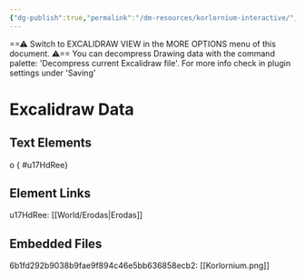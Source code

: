 ```yaml
---
{"dg-publish":true,"permalink":"/dm-resources/korlornium-interactive/","tags":["excalidraw"],"created":"2025-05-07T09:23:37.606-07:00"}
---
```


==⚠  Switch to EXCALIDRAW VIEW in the MORE OPTIONS menu of this document. ⚠== You can decompress Drawing data with the command palette: 'Decompress current Excalidraw file'. For more info check in plugin settings under 'Saving'


# Excalidraw Data

## Text Elements
o
{ #u17HdRee}


## Element Links
u17HdRee: [[World/Erodas\|Erodas]]

## Embedded Files
6b1fd292b9038b9fae9f894c46e5bb636858ecb2: [[Korlornium.png]]

